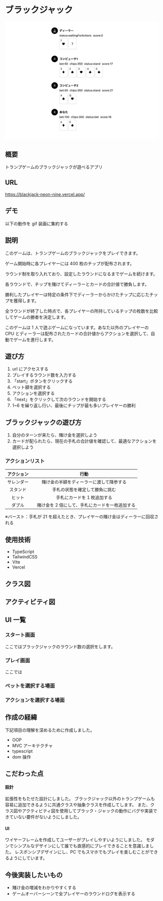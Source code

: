 # ブラックジャック

![ブラックジャック](public/game-play.png 'ブラックジャック')

## 概要

トランプゲームのブラックジャックが遊べるアプリ

## URL

https://blackjack-neon-nine.vercel.app/

## デモ

以下の動作を gif 装画に集約する

## 説明

このゲームは、トランプゲームのブラックジャックをプレイできます。

ゲーム開始時に各プレイヤーには 400 枚のチップが配布されます。

ラウンド制を取り入れており、設定したラウンドになるまでゲームを続けます。

各ラウンドで、チップを賭けてディーラーとカードの合計値で勝負します。

勝利したプレイヤーは特定の条件下でディーラーからかけたチップに応じたチップを獲得します。

全ラウンドが終了した時点で、各プレイヤーの所持しているチップの枚数を比較してゲームの勝者を決定します。

このゲームは 1 人で遊ぶゲームになっています。あなた以外のプレイヤーの CPU とディーラーは配布されたカードの合計値からアクションを選択して、自動でゲームを進行します。

## 遊び方

1. url にアクセスする
2. プレイするラウンド数を入力する
3. 「start」ボタンをクリックする
4. ベット額を選択する
5. アクションを選択する
6. 「next」をクリックして次のラウンドを開始する
7. 1~6 を繰り返し行い、最後にチップが最も多いプレイヤーの勝利

## ブラックジャックの遊び方

1. 自分のターンが来たら、賭け金を選択しよう
2. カードが配られたら、現在の手札の合計値を確認して、最適なアクションを選択しよう

### アクションリスト

| アクション |                       行動                        |
| :--------: | :-----------------------------------------------: |
| サレンダー |     賭け金の半額をディーラーに渡して降参する      |
|  スタンド  |          手札の状態を確定して勝負に挑む           |
|   ヒット   |            手札にカードを 1 枚追加する            |
|   ダブル   | 　賭け金を 2 倍にして、手札にカードを一枚追加する |

※バースト：手札が 21 を超えたとき、プレイヤーの賭け金はディーラーに回収される

## 使用技術

- TypeScript
- TailwindCSS
- Vite
- Vercel

## クラス図

## アクティビティ図

## UI 一覧

### スタート画面

ここではブラックジャックのラウンド数の選択をします。

### プレイ画面

ここでは

### ベットを選択する場面

### アクションを選択する場面

## 作成の経緯

下記項目の理解を深めるために作成しました。

- OOP
- MVC アーキテクチャ
- typescript
- dom 操作

## こだわった点

#### 設計

拡張性をもたせた設計にしました。
ブラックジャック以外のトランプゲームも容易に追加できるように共通クラスや抽象クラスを作成してします。
また、クラス図やアクティビティ図を使用してブラック・ジャックの動作にバグや実装できていない要件がないようにしました。

#### UI

ワイヤーフレームを作成してユーザーがプレイしやすいようにしました。
モダンでシンプルなデザインにして誰でも直感的にプレイできることを意識しました。
レスポンシブデザインにし、PC でもスマホでもプレイを楽しむことができるようにしています。

## 今後実装したいもの

- 賭け金の増減をわかりやすくする
- ゲームオーバーシーンで全プレイヤーのラウンドログを表示する

